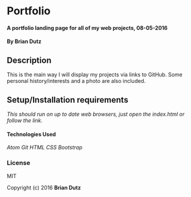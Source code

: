 # Portfolio

#### A portfolio landing page for all of my web projects, 08-05-2016

#### By **Brian Dutz**

## Description

This is the main way I will display my projects via links to GitHub. Some personal history/interests and a photo are also included.

## Setup/Installation requirements
*This should run on up to date web browsers, just open the index.html or follow the link.*

#### Technologies Used

_Atom_
_Git_
_HTML_
_CSS_
_Bootstrap_

### License
MIT

Copyright (c) 2016 **Brian Dutz**
